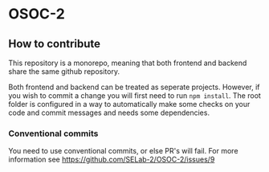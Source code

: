 # OSOC-2

## How to contribute

This repository is a monorepo, meaning that both frontend and backend share the same github repository.

Both frontend and backend can be treated as seperate projects. However, if you wish to commit a change you will first need to run `npm install`. The root folder is configured in a way to automatically make some checks on your code and commit messages and needs some dependencies.

### Conventional commits

You need to use conventional commits, or else PR's will fail. For more information see https://github.com/SELab-2/OSOC-2/issues/9

